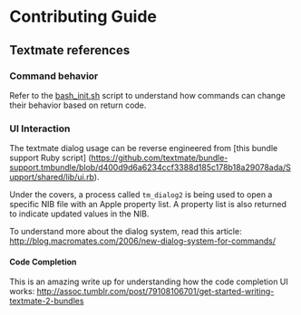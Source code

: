 # Contributing Guide

## Textmate references

### Command behavior

Refer to the [bash_init.sh](https://github.com/textmate/bundle-support.tmbundle/blob/d400d9d6a6234ccf3388d185c178b18a29078ada/Support/shared/lib/bash_init.sh#L33:L45) script to understand how commands can change their behavior based on return code.

### UI Interaction

The textmate dialog usage can be reverse engineered from [this bundle support Ruby script]
(https://github.com/textmate/bundle-support.tmbundle/blob/d400d9d6a6234ccf3388d185c178b18a29078ada/Support/shared/lib/ui.rb).

Under the covers, a process called `tm_dialog2` is being used to open a specific NIB file with an Apple property list. A property list is also returned to indicate updated values in the NIB.

To understand more about the dialog system, read this article:
http://blog.macromates.com/2006/new-dialog-system-for-commands/

#### Code Completion

This is an amazing write up for understanding how the code completion UI works:
http://assoc.tumblr.com/post/79108106701/get-started-writing-textmate-2-bundles
